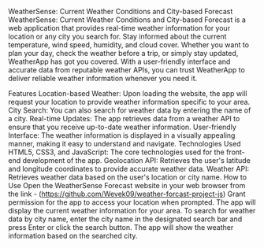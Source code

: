WeatherSense: Current Weather Conditions and City-based Forecast
WeatherSense: Current Weather Conditions and City-based Forecast is a web application that provides real-time weather information for your location or any city you search for. Stay informed about the current temperature, wind speed, humidity, and cloud cover. Whether you want to plan your day, check the weather before a trip, or simply stay updated, WeatherApp has got you covered. With a user-friendly interface and accurate data from reputable weather APIs, you can trust WeatherApp to deliver reliable weather information whenever you need it.

Features
Location-based Weather: Upon loading the website, the app will request your location to provide weather information specific to your area.
City Search: You can also search for weather data by entering the name of a city.
Real-time Updates: The app retrieves data from a weather API to ensure that you receive up-to-date weather information.
User-friendly Interface: The weather information is displayed in a visually appealing manner, making it easy to understand and navigate.
Technologies Used
HTML5, CSS3, and JavaScript: The core technologies used for the front-end development of the app.
Geolocation API: Retrieves the user's latitude and longitude coordinates to provide accurate weather data.
Weather API: Retrieves weather data based on the user's location or city name.
How to Use
Open the WeatherSense Forecast website in your web browser from the link - (https://github.com/Wevek09/weather-forcast-project-js)
Grant permission for the app to access your location when prompted.
The app will display the current weather information for your area.
To search for weather data by city name, enter the city name in the designated search bar and press Enter or click the search button.
The app will show the weather information based on the searched city.
